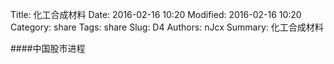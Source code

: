 Title: 化工合成材料
Date: 2016-02-16 10:20
Modified: 2016-02-16 10:20
Category: share
Tags: share
Slug: D4
Authors: nJcx
Summary: 化工合成材料


####中国股市进程

